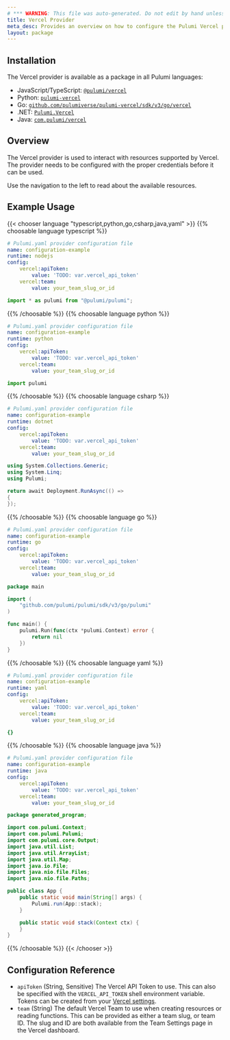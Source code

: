 ```yaml
---
# *** WARNING: This file was auto-generated. Do not edit by hand unless you're certain you know what you are doing! ***
title: Vercel Provider
meta_desc: Provides an overview on how to configure the Pulumi Vercel provider.
layout: package
---
```

## Installation

The Vercel provider is available as a package in all Pulumi languages:

* JavaScript/TypeScript: [`@pulumi/vercel`](https://www.npmjs.com/package/@pulumi/vercel)
* Python: [`pulumi-vercel`](https://pypi.org/project/pulumi-vercel/)
* Go: [`github.com/pulumiverse/pulumi-vercel/sdk/v3/go/vercel`](https://github.com/pulumi/pulumi-vercel)
* .NET: [`Pulumi.Vercel`](https://www.nuget.org/packages/Pulumi.Vercel)
* Java: [`com.pulumi/vercel`](https://central.sonatype.com/artifact/com.pulumi/vercel)
## Overview

The Vercel provider is used to interact with resources supported by Vercel.
The provider needs to be configured with the proper credentials before it can be used.

Use the navigation to the left to read about the available resources.
## Example Usage

{{< chooser language "typescript,python,go,csharp,java,yaml" >}}
{{% choosable language typescript %}}
```yaml
# Pulumi.yaml provider configuration file
name: configuration-example
runtime: nodejs
config:
    vercel:apiToken:
        value: 'TODO: var.vercel_api_token'
    vercel:team:
        value: your_team_slug_or_id

```
```typescript
import * as pulumi from "@pulumi/pulumi";

```
{{% /choosable %}}
{{% choosable language python %}}
```yaml
# Pulumi.yaml provider configuration file
name: configuration-example
runtime: python
config:
    vercel:apiToken:
        value: 'TODO: var.vercel_api_token'
    vercel:team:
        value: your_team_slug_or_id

```
```python
import pulumi

```
{{% /choosable %}}
{{% choosable language csharp %}}
```yaml
# Pulumi.yaml provider configuration file
name: configuration-example
runtime: dotnet
config:
    vercel:apiToken:
        value: 'TODO: var.vercel_api_token'
    vercel:team:
        value: your_team_slug_or_id

```
```csharp
using System.Collections.Generic;
using System.Linq;
using Pulumi;

return await Deployment.RunAsync(() =>
{
});

```
{{% /choosable %}}
{{% choosable language go %}}
```yaml
# Pulumi.yaml provider configuration file
name: configuration-example
runtime: go
config:
    vercel:apiToken:
        value: 'TODO: var.vercel_api_token'
    vercel:team:
        value: your_team_slug_or_id

```
```go
package main

import (
	"github.com/pulumi/pulumi/sdk/v3/go/pulumi"
)

func main() {
	pulumi.Run(func(ctx *pulumi.Context) error {
		return nil
	})
}
```
{{% /choosable %}}
{{% choosable language yaml %}}
```yaml
# Pulumi.yaml provider configuration file
name: configuration-example
runtime: yaml
config:
    vercel:apiToken:
        value: 'TODO: var.vercel_api_token'
    vercel:team:
        value: your_team_slug_or_id

```
```yaml
{}
```
{{% /choosable %}}
{{% choosable language java %}}
```yaml
# Pulumi.yaml provider configuration file
name: configuration-example
runtime: java
config:
    vercel:apiToken:
        value: 'TODO: var.vercel_api_token'
    vercel:team:
        value: your_team_slug_or_id

```
```java
package generated_program;

import com.pulumi.Context;
import com.pulumi.Pulumi;
import com.pulumi.core.Output;
import java.util.List;
import java.util.ArrayList;
import java.util.Map;
import java.io.File;
import java.nio.file.Files;
import java.nio.file.Paths;

public class App {
    public static void main(String[] args) {
        Pulumi.run(App::stack);
    }

    public static void stack(Context ctx) {
    }
}
```
{{% /choosable %}}
{{< /chooser >}}
## Configuration Reference

- `apiToken` (String, Sensitive) The Vercel API Token to use. This can also be specified with the `VERCEL_API_TOKEN` shell environment variable. Tokens can be created from your [Vercel settings](https://vercel.com/account/tokens).
- `team` (String) The default Vercel Team to use when creating resources or reading functions. This can be provided as either a team slug, or team ID. The slug and ID are both available from the Team Settings page in the Vercel dashboard.